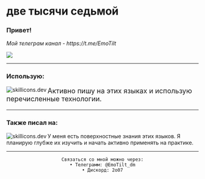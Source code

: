 <h1 align="left">две тысячи седьмой</h1>
<h3>Привет!</h3>
<p>
<i>Мой телеграм канал - https://t.me/EmoTilt</i>
</p>
<img src="https://count.getloli.com/get/@:EmoTilt?theme=asoul">
<hr>
    <div>
        <h3>Использую:</h3>
        <img src="https://skillicons.dev/icons?i=js,ts,react,tailwind,html,css,docker,nginx,arch,vim&perline=5&theme=dark" align="left" alt="skillicons.dev">
        <p style="font-size: 18px">Активно пишу на этих языках и использую перечисленные технологии.</p>
    </div>
    <hr>
    <div>
        <h3>Также писал на:</h3>
        <img src="https://skillicons.dev/icons?i=java,python,cs&perline=6&theme=dark" align="left" alt="skillicons.dev">
        <p>У меня есть поверхностные знания этих языков. Я планирую глубже их изучить и начать активно применять на практике.</p>
    </div>
<hr>
<div align="center">
    
    Связаться со мной можно через:
    • Телеграмм: @EmoTilt_dm
    • Дискорд: 2o07
</div>
